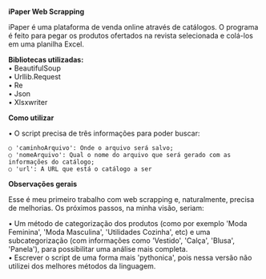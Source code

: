 <strong>iPaper Web Scrapping</strong>

  iPaper é uma plataforma de venda online através de catálogos. O programa é feito para pegar os produtos ofertados na revista selecionada e colá-los em uma planilha Excel.

<strong>Bibliotecas utilizadas:</strong>
  <br>• BeautifulSoup
  <br>• Urllib.Request
  <br>• Re
  <br>• Json
  <br>• Xlsxwriter
  
<strong>Como utilizar</strong>

  • O script precisa de três informações para poder buscar:
  
    ○ 'caminhoArquivo': Onde o arquivo será salvo;
    ○ 'nomeArquivo': Qual o nome do arquivo que será gerado com as informações do catálogo;
    ○ 'url': A URL que está o catálogo a ser 
  
<strong>Observações gerais</strong>

  Esse é meu primeiro trabalho com web scrapping e, naturalmente, precisa de melhorias. Os próximos passos, na minha visão, seriam:
  
  • Um método de categorização dos produtos (como por exemplo 'Moda Feminina', 'Moda Masculina', 'Utilidades Cozinha', etc) e uma subcategorização (com informações como 'Vestido', 'Calça', 'Blusa', 'Panela'), para possibilitar uma análise mais completa.
  <br>• Escrever o script de uma forma mais 'pythonica', pois nessa versão não utilizei dos melhores métodos da linguagem.

